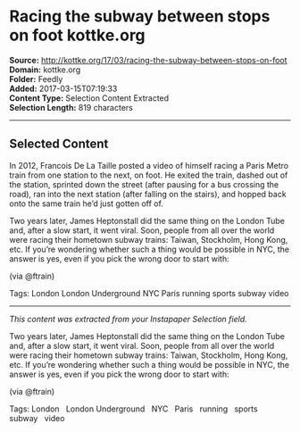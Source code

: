 # Racing the subway between stops on foot kottke.org

**Source:** http://kottke.org/17/03/racing-the-subway-between-stops-on-foot  
**Domain:** kottke.org  
**Folder:** Feedly  
**Added:** 2017-03-15T07:19:33  
**Content Type:** Selection Content Extracted  
**Selection Length:** 819 characters  


---

## Selected Content

In 2012, Francois De La Taille posted a video of himself racing a Paris Metro train from one station to the next, on foot. He exited the train, dashed out of the station, sprinted down the street (after pausing for a bus crossing the road), ran into the next station (after falling on the stairs), and hopped back onto the same train he’d just gotten off of.

Two years later, James Heptonstall did the same thing on the London Tube and, after a slow start, it went viral. Soon, people from all over the world were racing their hometown subway trains: Taiwan, Stockholm, Hong Kong, etc. If you’re wondering whether such a thing would be possible in NYC, the answer is yes, even if you pick the wrong door to start with:

(via @ftrain)

Tags: London London Underground NYC Paris running sports subway video

---

*This content was extracted from your Instapaper Selection field.*

Two years later, James Heptonstall did the same thing on the London Tube and, after a slow start, it went viral. Soon, people from all over the world were racing their hometown subway trains: Taiwan, Stockholm, Hong Kong, etc. If you’re wondering whether such a thing would be possible in NYC, the answer is yes, even if you pick the wrong door to start with:

(via @ftrain)

Tags: London   London Underground   NYC   Paris   running   sports   subway   video

